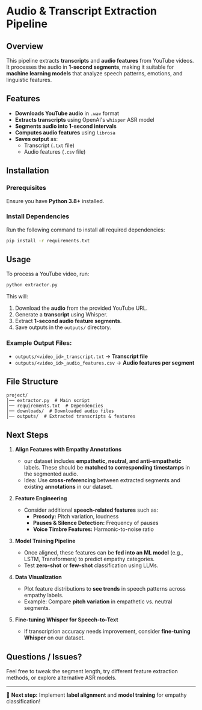 # Audio & Transcript Extraction Pipeline

## Overview
This pipeline extracts **transcripts** and **audio features** from YouTube videos. It processes the audio in **1-second segments**, making it suitable for **machine learning models** that analyze speech patterns, emotions, and linguistic features.

## Features
- **Downloads YouTube audio** in `.wav` format
- **Extracts transcripts** using OpenAI's `whisper` ASR model
- **Segments audio into 1-second intervals**
- **Computes audio features** using `librosa`
- **Saves output** as:
  - Transcript (`.txt` file)
  - Audio features (`.csv` file)

## Installation
### Prerequisites
Ensure you have **Python 3.8+** installed.

### Install Dependencies
Run the following command to install all required dependencies:
```bash
pip install -r requirements.txt
```

## Usage
To process a YouTube video, run:
```bash
python extractor.py
```
This will:
1. Download the **audio** from the provided YouTube URL.
2. Generate a **transcript** using Whisper.
3. Extract **1-second audio feature segments**.
4. Save outputs in the `outputs/` directory.

### Example Output Files:
- `outputs/<video_id>_transcript.txt`  → **Transcript file**
- `outputs/<video_id>_audio_features.csv` → **Audio features per segment**

## File Structure
```
project/
│── extractor.py  # Main script
│── requirements.txt  # Dependencies
│── downloads/  # Downloaded audio files
│── outputs/  # Extracted transcripts & features
```

## Next Steps
1. **Align Features with Empathy Annotations**
   - our dataset includes **empathetic, neutral, and anti-empathetic** labels. These should be **matched to corresponding timestamps** in the segmented audio.
   - Idea: Use **cross-referencing** between extracted segments and existing **annotations** in our dataset.

2. **Feature Engineering**
   - Consider additional **speech-related features** such as:
     - **Prosody:** Pitch variation, loudness
     - **Pauses & Silence Detection:** Frequency of pauses
     - **Voice Timbre Features:** Harmonic-to-noise ratio

3. **Model Training Pipeline**
   - Once aligned, these features can be **fed into an ML model** (e.g., LSTM, Transformers) to predict empathy categories.
   - Test **zero-shot** or **few-shot** classification using LLMs.

4. **Data Visualization**
   - Plot feature distributions to **see trends** in speech patterns across empathy labels.
   - Example: Compare **pitch variation** in empathetic vs. neutral segments.

5. **Fine-tuning Whisper for Speech-to-Text**
   - If transcription accuracy needs improvement, consider **fine-tuning Whisper** on our dataset.

## Questions / Issues?
Feel free to tweak the segment length, try different feature extraction methods, or explore alternative ASR models.

---
🚀 **Next step:** Implement **label alignment** and **model training** for empathy classification!
